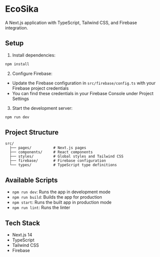 # EcoSika

A Next.js application with TypeScript, Tailwind CSS, and Firebase integration.

## Setup

1. Install dependencies:

```bash
npm install
```

2. Configure Firebase:

-   Update the Firebase configuration in `src/firebase/config.ts` with your Firebase project credentials
-   You can find these credentials in your Firebase Console under Project Settings

3. Start the development server:

```bash
npm run dev
```

## Project Structure

```
src/
  ├── pages/          # Next.js pages
  ├── components/     # React components
  ├── styles/         # Global styles and Tailwind CSS
  ├── firebase/       # Firebase configuration
  └── types/          # TypeScript type definitions
```

## Available Scripts

-   `npm run dev`: Runs the app in development mode
-   `npm run build`: Builds the app for production
-   `npm start`: Runs the built app in production mode
-   `npm run lint`: Runs the linter

## Tech Stack

-   Next.js 14
-   TypeScript
-   Tailwind CSS
-   Firebase
